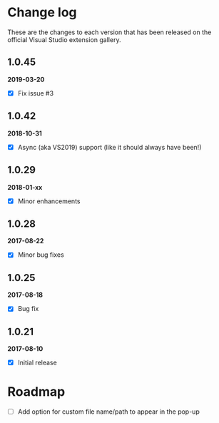 # Change log

These are the changes to each version that has been released on the official Visual Studio extension gallery.

## 1.0.45
**2019-03-20**
- [x] Fix issue #3

## 1.0.42
**2018-10-31**
- [x] Async (aka VS2019) support (like it should always have been!)

## 1.0.29
**2018-01-xx**
- [x] Minor enhancements

## 1.0.28
**2017-08-22**
- [x] Minor bug fixes

## 1.0.25
**2017-08-18**
- [x] Bug fix

## 1.0.21
**2017-08-10**
- [x] Initial release

# Roadmap
- [ ] Add option for custom file name/path to appear in the pop-up